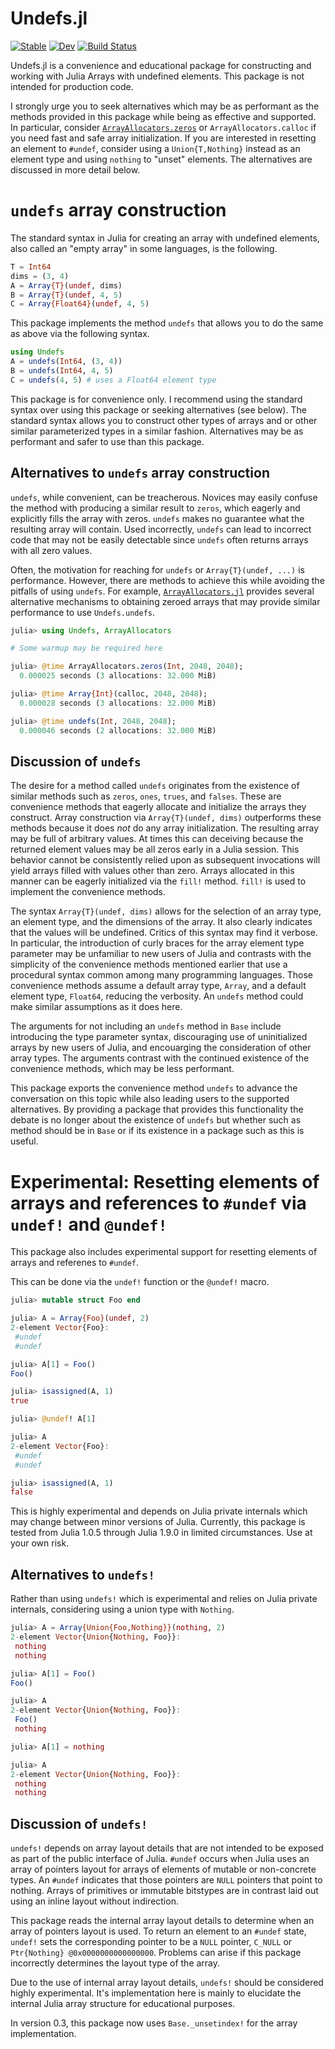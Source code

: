 # Undefs.jl

[![Stable](https://img.shields.io/badge/docs-stable-blue.svg)](https://mkitti.github.io/Undefs.jl/stable/)
[![Dev](https://img.shields.io/badge/docs-dev-blue.svg)](https://mkitti.github.io/Undefs.jl/dev/)
[![Build Status](https://github.com/mkitti/Undefs.jl/actions/workflows/CI.yml/badge.svg?branch=main)](https://github.com/mkitti/Undefs.jl/actions/workflows/CI.yml?query=branch%3Amain)

Undefs.jl is a convenience and educational package for constructing and working with Julia Arrays with undefined elements. This package is not intended for production code.

I strongly urge you to seek alternatives which may be as performant as the methods provided in this package while being as effective and supported. In particular, consider [`ArrayAllocators.zeros`](https://github.com/mkitti/ArrayAllocators.jl) or `ArrayAllocators.calloc` if you need fast and safe array initialization. If you are interested in resetting an element to `#undef`, consider using a `Union{T,Nothing}` instead as an element type and using `nothing` to "unset" elements. The alternatives are discussed in more detail below.

# `undefs` array construction

The standard syntax in Julia for creating an array with undefined elements, also called an "empty array" in some languages, is the following.

```julia
T = Int64
dims = (3, 4)
A = Array{T}(undef, dims)
B = Array{T}(undef, 4, 5)
C = Array{Float64}(undef, 4, 5)
```

This package implements the method `undefs` that allows you to do the same as above via the following syntax.

```julia
using Undefs
A = undefs(Int64, (3, 4))
B = undefs(Int64, 4, 5)
C = undefs(4, 5) # uses a Float64 element type
```

This package is for convenience only. I recommend using the standard syntax over using this package or seeking alternatives (see below). The standard syntax allows you to construct other types of arrays and or other similar parameterized types in a similar fashion. Alternatives may be as performant and safer to use than this package.

## Alternatives to `undefs` array construction

`undefs`, while convenient, can be treacherous. Novices may easily confuse the method with producing a similar result to `zeros`, which eagerly and explicitly fills the array with zeros. `undefs` makes no guarantee what the resulting array will contain. Used incorrectly, `undefs` can lead to incorrect code that may not be easily detectable since `undefs` often returns arrays with all zero values.

Often, the motivation for reaching for `undefs` or `Array{T}(undef, ...)` is performance. However, there are methods to achieve this while avoiding the pitfalls of using `undefs`. For example, [`ArrayAllocators.jl`](https://github.com/mkitti/ArrayAllocators.jl) provides several alternative mechanisms to obtaining zeroed arrays that may provide similar performance to use `Undefs.undefs`.

```julia
julia> using Undefs, ArrayAllocators

# Some warmup may be required here

julia> @time ArrayAllocators.zeros(Int, 2048, 2048);
  0.000025 seconds (3 allocations: 32.000 MiB)

julia> @time Array{Int}(calloc, 2048, 2048);
  0.000028 seconds (3 allocations: 32.000 MiB)

julia> @time undefs(Int, 2048, 2048);
  0.000046 seconds (2 allocations: 32.000 MiB)
```

## Discussion of `undefs`

The desire for a method called `undefs` originates from the existence of similar methods such as `zeros`, `ones`, `trues`, and `falses`. These are convenience methods that eagerly allocate and initialize the arrays they construct. Array construction via `Array{T}(undef, dims)` outperforms these methods because it does *not* do any array initialization. The resulting array may be full of arbitrary values. At times this can deceiving because the returned element values may be all zeros early in a Julia session. This behavior cannot be consistently relied upon as subsequent invocations will yield arrays filled with values other than zero. Arrays allocated in this manner can be eagerly initialized via the `fill!` method. `fill!` is used to implement the convenience methods.

The syntax `Array{T}(undef, dims)` allows for the selection of an array type, an element type, and the dimensions of the array. It also clearly indicates that the values will be undefined. Critics of this syntax may find it verbose. In particular, the introduction of curly braces for the array element type parameter may be unfamiliar to new users of Julia and contrasts with the simplicity of the convenience methods mentioned earlier that use a procedural syntax common among many programming languages. Those convenience methods assume a default array type, `Array`, and a default element type, `Float64`, reducing the verbosity. An `undefs` method could make similar assumptions as it does here.

The arguments for not including an `undefs` method in `Base` include introducing the type parameter syntax, discouraging use of uninitialized arrays by new users of Julia, and encouarging the consideration of other array types. The arguments contrast with the continued existence of the convenience methods, which may be less performant.

This package exports the convenience method `undefs` to advance the conversation on this topic while also leading users to the supported alternatives. By providing a package that provides this functionality the debate is no longer about the existence of `undefs` but whether such as method should be in `Base` or if its existence in a package such as this is useful.

# Experimental: Resetting elements of arrays and references to `#undef` via `undef!` and `@undef!`

This package also includes experimental support for resetting elements of arrays and referenes to `#undef`.

This can be done via the `undef!` function or the `@undef!` macro.

```julia
julia> mutable struct Foo end

julia> A = Array{Foo}(undef, 2)
2-element Vector{Foo}:
 #undef
 #undef

julia> A[1] = Foo()
Foo()

julia> isassigned(A, 1)
true

julia> @undef! A[1]

julia> A
2-element Vector{Foo}:
 #undef
 #undef

julia> isassigned(A, 1)
false
```

This is highly experimental and depends on Julia private internals which may change between minor versions of Julia.
Currently, this package is tested from Julia 1.0.5 through Julia 1.9.0 in limited circumstances. Use at your own risk.

## Alternatives to `undefs!`

Rather than using `undefs!` which is experimental and relies on Julia private internals, considering using a union type with `Nothing`.

```julia
julia> A = Array{Union{Foo,Nothing}}(nothing, 2)
2-element Vector{Union{Nothing, Foo}}:
 nothing
 nothing

julia> A[1] = Foo()
Foo()

julia> A
2-element Vector{Union{Nothing, Foo}}:
 Foo()
 nothing

julia> A[1] = nothing

julia> A
2-element Vector{Union{Nothing, Foo}}:
 nothing
 nothing
```

## Discussion of `undefs!`

`undefs!` depends on array layout details that are not intended to be exposed as part of the public interface of Julia. `#undef` occurs when Julia uses an array of pointers layout for arrays of elements of mutable or non-concrete types. An `#undef` indicates that those pointers are `NULL` pointers that point to nothing. Arrays of primitives or immutable bitstypes are in contrast laid out using an inline layout without indirection.

This package reads the internal array layout details to determine when an array of pointers layout is used. To return an element to an `#undef` state, `undef!` sets the corresponding pointer to be a `NULL` pointer, `C_NULL` or `Ptr{Nothing} @0x0000000000000000`. Problems can arise if this package incorrectly determines the layout type of the array.

Due to the use of internal array layout details, `undefs!` should be considered highly experimental. It's implementation here is mainly to elucidate the internal Julia array structure for educational purposes.

In version 0.3, this package now uses `Base._unsetindex!` for the array implementation.
